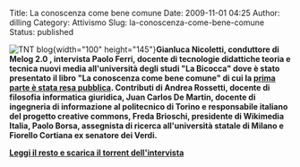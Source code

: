 Title: La conoscenza come bene comune
Date: 2009-11-01 04:25
Author: dilling
Category: Attivismo
Slug: la-conoscenza-come-bene-comune
Status: published

![TNT blog](http://4.bp.blogspot.com/_wW_jqNUe3Z8/SddKJYxdcLI/AAAAAAAAAE8/2387YmAxCR8/s320/9788861591424g.jpg){width="100" height="145"}**Gianluca Nicoletti, conduttore di Melog 2.0 , intervista Paolo Ferri, docente di tecnologie didattiche teoria e tecnica nuovi media all'università degli studi "La Bicocca" dove è stato presentato il libro "La conoscenza come bene comune" di cui la [prima parte è stata resa pubblica](http://www.copyleft-italia.it/pubblicazioni/conoscenza_bene_comune.pdf). Contributi di Andrea Rossetti, docente di filosofia informatica giuridica, Juan Carlos De Martin, docente di ingegneria di informazione al politecnico di Torino e responsabile italiano del progetto creative commons, Freda Brioschi, presidente di Wikimedia Italia, Paolo Borsa, assegnista di ricerca all'università statale di Milano e Fiorello Cortiana ex senatore dei Verdi.**

**[Leggi il resto e scarica il torrent dell'intervista](http://forum.tntvillage.scambioetico.org/tntforum/index.php?showtopic=189775)**
